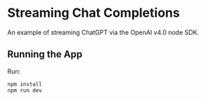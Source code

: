 # Streaming Chat Completions
 An example of streaming  ChatGPT via the OpenAI v4.0 node SDK.

## Running the App

Run:

```
npm install
npm run dev
```
